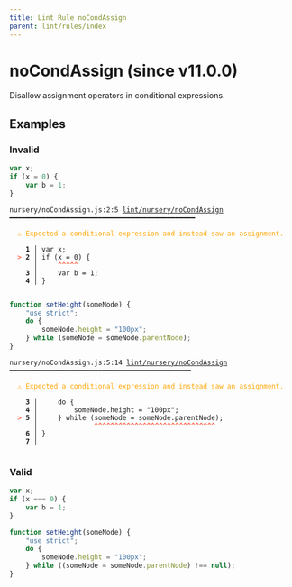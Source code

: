 ```yaml
---
title: Lint Rule noCondAssign
parent: lint/rules/index
---
```


# noCondAssign (since v11.0.0)

Disallow assignment operators in conditional expressions.

## Examples

### Invalid

```jsx
var x;
if (x = 0) {
    var b = 1;
}
```

<pre class="language-text"><code class="language-text">nursery/noCondAssign.js:2:5 <a href="https://docs.rome.tools/lint/rules/noCondAssign">lint/nursery/noCondAssign</a> ━━━━━━━━━━━━━━━━━━━━━━━━━━━━━━━━━━━━━━━━━━━━━━

<strong><span style="color: Orange;">  </span></strong><strong><span style="color: Orange;">⚠</span></strong> <span style="color: Orange;">Expected a conditional expression and instead saw an assignment.</span>
  
    <strong>1 │ </strong>var x;
<strong><span style="color: Tomato;">  </span></strong><strong><span style="color: Tomato;">&gt;</span></strong> <strong>2 │ </strong>if (x = 0) {
   <strong>   │ </strong>    <strong><span style="color: Tomato;">^</span></strong><strong><span style="color: Tomato;">^</span></strong><strong><span style="color: Tomato;">^</span></strong><strong><span style="color: Tomato;">^</span></strong><strong><span style="color: Tomato;">^</span></strong>
    <strong>3 │ </strong>    var b = 1;
    <strong>4 │ </strong>}
  
</code></pre>

```jsx
function setHeight(someNode) {
    "use strict";
    do {
        someNode.height = "100px";
    } while (someNode = someNode.parentNode);
}
```

<pre class="language-text"><code class="language-text">nursery/noCondAssign.js:5:14 <a href="https://docs.rome.tools/lint/rules/noCondAssign">lint/nursery/noCondAssign</a> ━━━━━━━━━━━━━━━━━━━━━━━━━━━━━━━━━━━━━━━━━━━━━

<strong><span style="color: Orange;">  </span></strong><strong><span style="color: Orange;">⚠</span></strong> <span style="color: Orange;">Expected a conditional expression and instead saw an assignment.</span>
  
    <strong>3 │ </strong>    do {
    <strong>4 │ </strong>        someNode.height = &quot;100px&quot;;
<strong><span style="color: Tomato;">  </span></strong><strong><span style="color: Tomato;">&gt;</span></strong> <strong>5 │ </strong>    } while (someNode = someNode.parentNode);
   <strong>   │ </strong>             <strong><span style="color: Tomato;">^</span></strong><strong><span style="color: Tomato;">^</span></strong><strong><span style="color: Tomato;">^</span></strong><strong><span style="color: Tomato;">^</span></strong><strong><span style="color: Tomato;">^</span></strong><strong><span style="color: Tomato;">^</span></strong><strong><span style="color: Tomato;">^</span></strong><strong><span style="color: Tomato;">^</span></strong><strong><span style="color: Tomato;">^</span></strong><strong><span style="color: Tomato;">^</span></strong><strong><span style="color: Tomato;">^</span></strong><strong><span style="color: Tomato;">^</span></strong><strong><span style="color: Tomato;">^</span></strong><strong><span style="color: Tomato;">^</span></strong><strong><span style="color: Tomato;">^</span></strong><strong><span style="color: Tomato;">^</span></strong><strong><span style="color: Tomato;">^</span></strong><strong><span style="color: Tomato;">^</span></strong><strong><span style="color: Tomato;">^</span></strong><strong><span style="color: Tomato;">^</span></strong><strong><span style="color: Tomato;">^</span></strong><strong><span style="color: Tomato;">^</span></strong><strong><span style="color: Tomato;">^</span></strong><strong><span style="color: Tomato;">^</span></strong><strong><span style="color: Tomato;">^</span></strong><strong><span style="color: Tomato;">^</span></strong><strong><span style="color: Tomato;">^</span></strong><strong><span style="color: Tomato;">^</span></strong><strong><span style="color: Tomato;">^</span></strong><strong><span style="color: Tomato;">^</span></strong>
    <strong>6 │ </strong>}
    <strong>7 │ </strong>
  
</code></pre>

### Valid

```jsx
var x;
if (x === 0) {
    var b = 1;
}
```

```jsx
function setHeight(someNode) {
    "use strict";
    do {
        someNode.height = "100px";
    } while ((someNode = someNode.parentNode) !== null);
}
```

```
```

